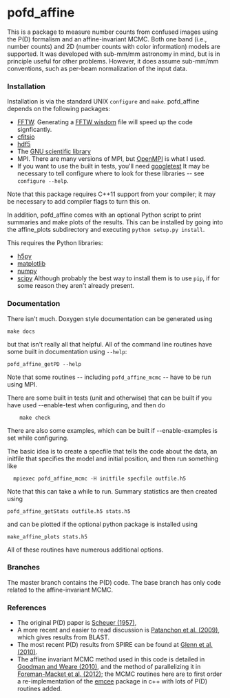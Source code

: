 pofd_affine
===========

This is a package to measure number counts from confused
images using the P(D) formalism and an affine-invariant
MCMC.  Both one band (i.e., number counts) and 2D
(number counts with color information) models are supported.
It was developed with sub-mm/mm astronomy in mind, but
is in principle useful for other problems.  However, it does
assume sub-mm/mm conventions, such as per-beam normalization
of the input data.

### Installation

Installation is via the standard UNIX `configure` and
`make`. pofd_affine depends on the following packages:
* [FFTW](http://www.fftw.org/).  Generating a 
  [FFTW wisdom](http://www.fftw.org/fftw-wisdom.1.html)
  file will speed up the code signficantly.
* [cfitsio](http://heasarc.gsfc.nasa.gov/fitsio/)
* [hdf5](http://www.hdfgroup.org/HDF5/)
* The [GNU scientific library](http://www.gnu.org/software/gsl/)
* MPI. There are many versions of MPI, but 
   [OpenMPI](http://www.open-mpi.org/) is what I used. 
* If you want to use the built in tests, you'll need 
   [googletest](http://code.google.com/p/googletest/)
It may be necessary to tell configure where to look for these
libraries -- see `configure --help`.

Note that this package requires C++11 support from your compiler;
it may be necessary to add compiler flags to turn this on.

In addition, pofd_affine comes with an optional Python script 
to print summaries and make plots of the results.  This
can be installed by going into the affine_plots subdirectory
and executing `python setup.py install`.

This requires the Python libraries:
* [h5py](http://www.h5py.org/)
* [matplotlib](http://matplotlib.org/)
* [numpy](http://www.numpy.org/)
* [scipy](http://www.scipy.org)
Although probably the best way to install them is to use `pip`,
if for some reason they aren't already present.

### Documentation

There isn't much.  Doxygen style documentation can be
generated using

	make docs

but that isn't really all that helpful.   All of the command
line routines have some built in documentation using `--help`:

	pofd_affine_getPD --help

Note that some routines -- including `pofd_affine_mcmc` -- have to
be run using MPI.

There are some built in tests (unit and otherwise) that can be built
if you have used --enable-test when configuring, and then do

        make check

There are also some examples, which can be built if --enable-examples
is set while configuring.

The basic idea is to create a specfile that tells the code about
the data, an initfile that specifies the model and initial position,
and then run something like

      mpiexec pofd_affine_mcmc -H initfile specfile outfile.h5

Note that this can take a while to run.  Summary statistics are
then created using

    pofd_affine_getStats outfile.h5 stats.h5

and can be plotted if the optional python package is installed using

    make_affine_plots stats.h5  

All of these routines have numerous additional options.

### Branches

The master branch contains the P(D) code.  The base branch has
only code related to the affine-invariant MCMC.  

### References
* The original P(D) paper is [Scheuer (1957)](http://dx.doi.org/10.1017/S0305004100032825),
* A more recent and easier to read discussion is
  [Patanchon et al. (2009)](http://dx.doi.org/10.1088/0004-637X/707/2/1750),
  which gives results from BLAST.
* The most recent P(D) results from SPIRE can be found at
  [Glenn et al. (2010)](http://dx.doi.org/10.1111/j.1365-2966.2010.17781.x).
* The affine invariant MCMC method used in this code is detailed
  in [Goodman and Weare (2010)](http://msp.berkeley.edu/camcos/2010/5-1/camcos-v5-n1-p04-p.pdf),
  and the method of parallelizing it in
  [Foreman-Macket et al. (2012)](http://arxiv.org/abs/1202.3665); the MCMC
  routines here are to first order a re-implementation of the
  [emcee](https://github.com/dfm/emcee) package in c++ with lots of
  P(D) routines added.
